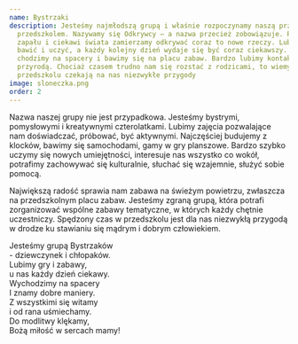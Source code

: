 ```yaml
---
name: Bystrzaki
description: Jesteśmy najmłodszą grupą i właśnie rozpoczynamy naszą przygodę z
  przedszkolem. Nazywamy się Odkrywcy – a nazwa przecież zobowiązuje. Pełni
  zapału i ciekawi świata zamierzamy odkrywać coraz to nowe rzeczy. Lubimy się
  bawić i uczyć, a każdy kolejny dzień wydaje się być coraz ciekawszy. Często
  chodzimy na spacery i bawimy się na placu zabaw. Bardzo lubimy kontakt z
  przyrodą. Chociaż czasem trudno nam się rozstać z rodzicami, to wiemy, że w
  przedszkolu czekają na nas niezwykłe przygody
image: sloneczka.png
order: 2
---
```

Nazwa naszej grupy nie jest przypadkowa. Jesteśmy bystrymi,
pomysłowymi i kreatywnymi czterolatkami. Lubimy zajęcia pozwalające
nam doświadczać, próbować, być aktywnymi. Najczęściej budujemy z
klocków, bawimy się samochodami, gamy w gry planszowe. Bardzo
szybko uczymy się nowych umiejętności, interesuje nas wszystko co
wokół, potrafimy zachowywać się kulturalnie, słuchać się wzajemnie,
służyć sobie pomocą.

Największą radość sprawia nam zabawa na
świeżym powietrzu, zwłaszcza na przedszkolnym placu zabaw. Jesteśmy
zgraną grupą, która potrafi zorganizować wspólne zabawy tematyczne,
w których każdy chętnie uczestniczy. Spędzony czas w przedszkolu jest
dla nas niezwykłą przygodą w drodze ku stawianiu się mądrym i
dobrym człowiekiem.

Jesteśmy grupą Bystrzaków\
\- dziewczynek i chłopaków.\
Lubimy gry i zabawy,\
u nas każdy dzień ciekawy.\
Wychodzimy na spacery\
I znamy dobre maniery.\
Z wszystkimi się witamy\
i od rana uśmiechamy.\
Do modlitwy klękamy,\
Bożą miłość w sercach mamy!